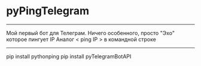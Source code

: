 # pyPingTelegram
***
Мой первый бот для Телеграм.
Ничего особенного, просто "Эхо" которое пингует IP
Аналог < ping IP > в командной строке
***
pip install pythonping
pip install pyTelegramBotAPI

